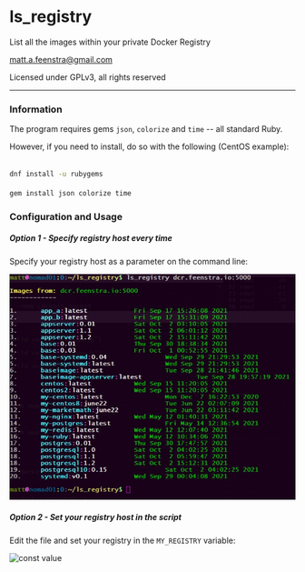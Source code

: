 # ls_registry

List all the images within your private Docker Registry

matt.a.feenstra@gmail.com

Licensed under GPLv3, all rights reserved

-----------

### Information

The program requires gems `json`, `colorize` and `time` -- all standard Ruby.

However, if you need to install, do so with the following (CentOS example):

```sh

dnf install -u rubygems

gem install json colorize time

```
### Configuration and Usage

##### Option 1 - Specify registry host every time

Specify your registry host as a parameter on the command line:

![command line arg output](img/cl_args.jpg "Command Line Arguments Example")

##### Option 2 - Set your registry host in the script

Edit the file and set your registry in the `MY_REGISTRY` variable:

![const value](my_registry.jpg "Docker Registry Server Value Scripted")
